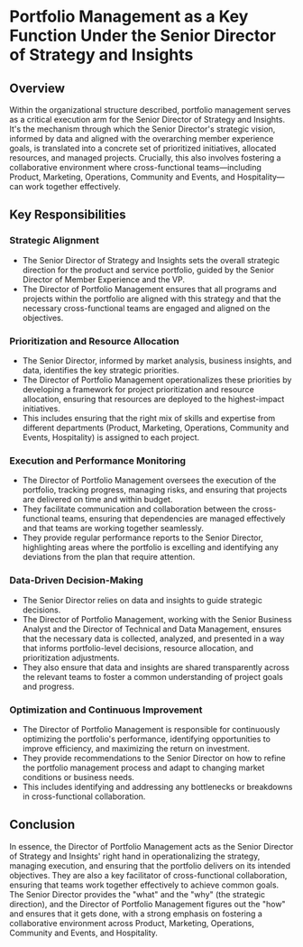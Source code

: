 # Portfolio Management as a Key Function Under the Senior Director of Strategy and Insights

## Overview

Within the organizational structure described, portfolio management serves as a critical execution arm for the Senior Director of Strategy and Insights. It's the mechanism through which the Senior Director's strategic vision, informed by data and aligned with the overarching member experience goals, is translated into a concrete set of prioritized initiatives, allocated resources, and managed projects. Crucially, this also involves fostering a collaborative environment where cross-functional teams—including Product, Marketing, Operations, Community and Events, and Hospitality—can work together effectively.

## Key Responsibilities

### Strategic Alignment
- The Senior Director of Strategy and Insights sets the overall strategic direction for the product and service portfolio, guided by the Senior Director of Member Experience and the VP.
- The Director of Portfolio Management ensures that all programs and projects within the portfolio are aligned with this strategy and that the necessary cross-functional teams are engaged and aligned on the objectives.

### Prioritization and Resource Allocation
- The Senior Director, informed by market analysis, business insights, and data, identifies the key strategic priorities.
- The Director of Portfolio Management operationalizes these priorities by developing a framework for project prioritization and resource allocation, ensuring that resources are deployed to the highest-impact initiatives.
- This includes ensuring that the right mix of skills and expertise from different departments (Product, Marketing, Operations, Community and Events, Hospitality) is assigned to each project.

### Execution and Performance Monitoring
- The Director of Portfolio Management oversees the execution of the portfolio, tracking progress, managing risks, and ensuring that projects are delivered on time and within budget.
- They facilitate communication and collaboration between the cross-functional teams, ensuring that dependencies are managed effectively and that teams are working together seamlessly.
- They provide regular performance reports to the Senior Director, highlighting areas where the portfolio is excelling and identifying any deviations from the plan that require attention.

### Data-Driven Decision-Making
- The Senior Director relies on data and insights to guide strategic decisions.
- The Director of Portfolio Management, working with the Senior Business Analyst and the Director of Technical and Data Management, ensures that the necessary data is collected, analyzed, and presented in a way that informs portfolio-level decisions, resource allocation, and prioritization adjustments.
- They also ensure that data and insights are shared transparently across the relevant teams to foster a common understanding of project goals and progress.

### Optimization and Continuous Improvement
- The Director of Portfolio Management is responsible for continuously optimizing the portfolio's performance, identifying opportunities to improve efficiency, and maximizing the return on investment.
- They provide recommendations to the Senior Director on how to refine the portfolio management process and adapt to changing market conditions or business needs.
- This includes identifying and addressing any bottlenecks or breakdowns in cross-functional collaboration.

## Conclusion

In essence, the Director of Portfolio Management acts as the Senior Director of Strategy and Insights' right hand in operationalizing the strategy, managing execution, and ensuring that the portfolio delivers on its intended objectives. They are also a key facilitator of cross-functional collaboration, ensuring that teams work together effectively to achieve common goals. The Senior Director provides the "what" and the "why" (the strategic direction), and the Director of Portfolio Management figures out the "how" and ensures that it gets done, with a strong emphasis on fostering a collaborative environment across Product, Marketing, Operations, Community and Events, and Hospitality.